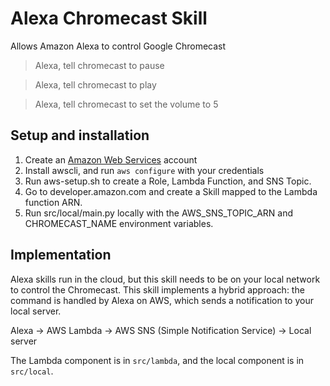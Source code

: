# Alexa Chromecast Skill

Allows Amazon Alexa to control Google Chromecast

> Alexa, tell chromecast to pause

> Alexa, tell chromecast to play

> Alexa, tell chromecast to set the volume to 5

## Setup and installation

1. Create an [Amazon Web Services](http://aws.amazon.com/) account
2. Install awscli, and run `aws configure` with your credentials
3. Run aws-setup.sh to create a Role, Lambda Function, and SNS Topic.
4. Go to developer.amazon.com and create a Skill mapped to the Lambda function ARN.
5. Run src/local/main.py locally with the AWS_SNS_TOPIC_ARN and CHROMECAST_NAME environment variables.

## Implementation

Alexa skills run in the cloud, but this skill needs to be on your local network to control the Chromecast.
This skill implements a hybrid approach: the command is handled by Alexa on AWS, which sends a notification to your local server.

Alexa -> AWS Lambda -> AWS SNS (Simple Notification Service) -> Local server

The Lambda component is in `src/lambda`, and the local component is in `src/local`.

